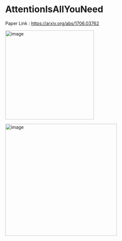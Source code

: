# AttentionIsAllYouNeed
Paper Link : https://arxiv.org/abs/1706.03762

<img width="281" alt="image" src="https://github.com/sandeshshrestha45/AttentionIsAllYouNeed/assets/10694553/6839dfd4-c236-446c-8da0-c3aa5c31509b"> <br>

<img width="354" alt="image" src="https://github.com/sandeshshrestha45/AttentionIsAllYouNeed/assets/10694553/11de0b0e-2221-4e70-9bd1-557d88435d05">
